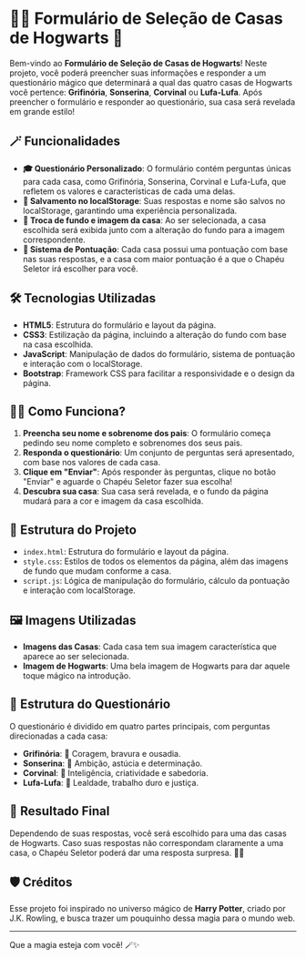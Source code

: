 # 🧙‍♂️ Formulário de Seleção de Casas de Hogwarts 🏰

Bem-vindo ao **Formulário de Seleção de Casas de Hogwarts**! Neste projeto, você poderá preencher suas informações e responder a um questionário mágico que determinará a qual das quatro casas de Hogwarts você pertence: **Grifinória**, **Sonserina**, **Corvinal** ou **Lufa-Lufa**. Após preencher o formulário e responder ao questionário, sua casa será revelada em grande estilo!

## 🪄 Funcionalidades

- **🎓 Questionário Personalizado**: O formulário contém perguntas únicas para cada casa, como Grifinória, Sonserina, Corvinal e Lufa-Lufa, que refletem os valores e características de cada uma delas.
- **💾 Salvamento no localStorage**: Suas respostas e nome são salvos no localStorage, garantindo uma experiência personalizada.
- **🎨 Troca de fundo e imagem da casa**: Ao ser selecionada, a casa escolhida será exibida junto com a alteração do fundo para a imagem correspondente.
- **🔮 Sistema de Pontuação**: Cada casa possui uma pontuação com base nas suas respostas, e a casa com maior pontuação é a que o Chapéu Seletor irá escolher para você.

## 🛠️ Tecnologias Utilizadas

- **HTML5**: Estrutura do formulário e layout da página.
- **CSS3**: Estilização da página, incluindo a alteração do fundo com base na casa escolhida.
- **JavaScript**: Manipulação de dados do formulário, sistema de pontuação e interação com o localStorage.
- **Bootstrap**: Framework CSS para facilitar a responsividade e o design da página.

## 🧑‍💻 Como Funciona?

1. **Preencha seu nome e sobrenome dos pais**: O formulário começa pedindo seu nome completo e sobrenomes dos seus pais.
2. **Responda o questionário**: Um conjunto de perguntas será apresentado, com base nos valores de cada casa.
3. **Clique em "Enviar"**: Após responder às perguntas, clique no botão "Enviar" e aguarde o Chapéu Seletor fazer sua escolha!
4. **Descubra sua casa**: Sua casa será revelada, e o fundo da página mudará para a cor e imagem da casa escolhida.

## 📜 Estrutura do Projeto

- `index.html`: Estrutura do formulário e layout da página.
- `style.css`: Estilos de todos os elementos da página, além das imagens de fundo que mudam conforme a casa.
- `script.js`: Lógica de manipulação do formulário, cálculo da pontuação e interação com localStorage.

## 🖼️ Imagens Utilizadas

- **Imagens das Casas**: Cada casa tem sua imagem característica que aparece ao ser selecionada.
- **Imagem de Hogwarts**: Uma bela imagem de Hogwarts para dar aquele toque mágico na introdução.

## 🧩 Estrutura do Questionário

O questionário é dividido em quatro partes principais, com perguntas direcionadas a cada casa:

- **Grifinória**: 🦁 Coragem, bravura e ousadia.
- **Sonserina**: 🐍 Ambição, astúcia e determinação.
- **Corvinal**: 🦅 Inteligência, criatividade e sabedoria.
- **Lufa-Lufa**: 🦡 Lealdade, trabalho duro e justiça.

## 🔮 Resultado Final

Dependendo de suas respostas, você será escolhido para uma das casas de Hogwarts. Caso suas respostas não correspondam claramente a uma casa, o Chapéu Seletor poderá dar uma resposta surpresa. 🎩✨

## 🛡️ Créditos

Esse projeto foi inspirado no universo mágico de **Harry Potter**, criado por J.K. Rowling, e busca trazer um pouquinho dessa magia para o mundo web.

---

Que a magia esteja com você! 🪄✨

